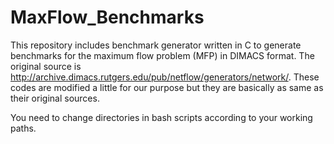 # MaxFlow_Benchmarks

This repository includes benchmark generator written in C to generate benchmarks for the maximum flow problem (MFP) in DIMACS format. The original source is http://archive.dimacs.rutgers.edu/pub/netflow/generators/network/. These codes are modified a little for our purpose but they are basically as same as their original sources.

You need to change directories in bash scripts according to your working paths. 
